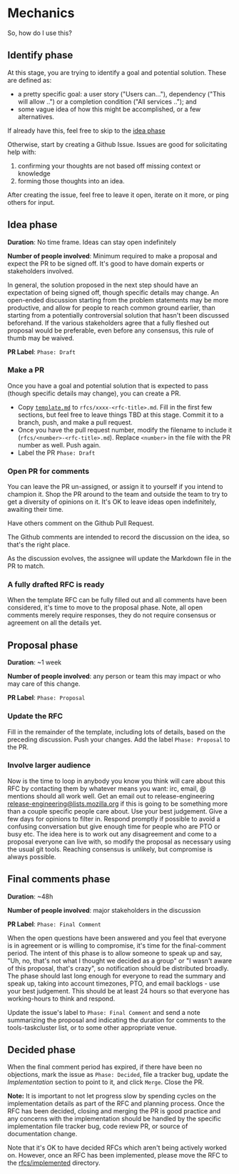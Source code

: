 # Mechanics

So, how do I use this?

## Identify phase

At this stage, you are trying to identify a goal and potential solution. These are defined as:

* a pretty specific goal: a user story ("Users can..."), dependency ("This will allow ..") or a completion condition ("All services .."); and
* some vague idea of how this might be accomplished, or a few alternatives.
  
If already have this, feel free to skip to the [idea phase](#idea-phase)

Otherwise, start by creating a Github Issue. Issues are good for solicitating help with:

1. confirming your thoughts are not based off missing context or knowledge
2. forming those thoughts into an idea.

After creating the issue, feel free to leave it open, iterate on it more, or ping others for input. 

## Idea phase

**Duration**: No time frame. Ideas can stay open indefinitely

**Number of people involved**: Minimum required to make a proposal and expect the PR to be signed off. It's good to have domain experts or stakeholders involved.

In general, the solution proposed in the next step should have an expectation of being signed off, though specific details may change. An open-ended discussion starting from the problem statements may be more productive, and allow for people to reach common ground earlier, than starting from a potentially controversial solution that hasn't been discussed beforehand. If the various stakeholders agree that a fully fleshed out proposal would be preferable, even before any consensus, this rule of thumb may be waived.

**PR Label**: `Phase: Draft`

### Make a PR

Once you have a goal and potential solution that is expected to pass (though specific details may change), you can create a PR.

* Copy [`template.md`](rfcs/template.md) to `rfcs/xxxx-<rfc-title>.md`.
  Fill in the first few sections, but feel free to leave things TBD at this stage.
  Commit it to a branch, push, and make a pull request.
* Once you have the pull request number, modify the filename to include it (`rfcs/<number>-<rfc-title>.md`).
  Replace `<number>` in the file with the PR number as well.
  Push again.
* Label the PR `Phase: Draft`

### Open PR for comments

You can leave the PR un-assigned, or assign it to yourself if you intend to champion it.
Shop the PR around to the team and outside the team to try to get a diversity of opinions on it.
It's OK to leave ideas open indefinitely, awaiting their time.

Have others comment on the Github Pull Request.

The Github comments are intended to record the discussion on the idea, so that's the right place.

As the discussion evolves, the assignee will update the Markdown file in the PR to match.

### A fully drafted RFC is ready

When the template RFC can be fully filled out and all comments have been considered, it's time to move to the proposal phase. Note, all open comments merely require responses, they do not require consensus or agreement on all the details yet.

## Proposal phase

**Duration**: ~1 week

**Number of people involved**: any person or team this may impact or who may care of this change. 

**PR Label**: `Phase: Proposal`

### Update the RFC

Fill in the remainder of the template, including lots of details, based on the preceding discussion. Push your changes. Add the label `Phase: Proposal` to the PR.

### Involve larger audience

Now is the time to loop in anybody you know you think will care about this RFC by contacting them by whatever means you want: irc, email, @ mentions should all work well. Get an email out to release-engineering <release-engineering@lists.mozilla.org> if this is going to be something more than a couple specific people care about. Use your best judgement.  Give a few days for opinions to filter in. Respond promptly if possible to avoid a confusing conversation but give enough time for people who are PTO or busy etc. The idea here is to work out any disagreement and come to a proposal everyone can live with, so modify the proposal as necessary using the usual git tools. Reaching consensus is unlikely, but compromise is always possible.

## Final comments phase

**Duration**: ~48h

**Number of people involved**: major stakeholders in the discussion

**PR Label**: `Phase: Final Comment`

When the open questions have been answered and you feel that everyone is in agreement or is willing to compromise, it's time for the final-comment period.  The intent of this phase is to allow someone to speak up and say, "Uh, no, that's not what I thought we decided as a group" or "I wasn't aware of this proposal, that's crazy", so notification should be distributed broadly.  The phase should last long enough for everyone to read the summary and speak up, taking into account timezones, PTO, and email backlogs - use your best judgement.  This should be at least 24 hours so that everyone has working-hours to think and respond.

Update the issue's label to `Phase: Final Comment` and send a note summarizing the proposal and indicating the duration for comments to the tools-taskcluster list, or to some other appropriate venue.

## Decided phase

When the final comment period has expired, if there have been no objections, mark the issue as `Phase: Decided`, file a tracker bug, update the *Implementation* section to point to it, and click `Merge`. Close the PR.

**Note:** It is important to not let progress slow by spending cycles on the implementation details as part of the RFC and planning process. Once the RFC has been decided, closing and merging the PR is good practice and any concerns with the implementation should be handled by the specific implementation file tracker bug, code review PR, or source of documentation change.

Note that it's OK to have decided RFCs which aren't being actively worked on. However, once an RFC has been implemented, please move the RFC to the [rfcs/implemented](rfcs/implemented) directory.
